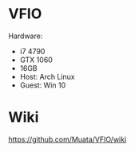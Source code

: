 # VFIO
Hardware:
* i7 4790
* GTX 1060
* 16GB
* Host: Arch Linux
* Guest: Win 10

# Wiki
https://github.com/Muata/VFIO/wiki
